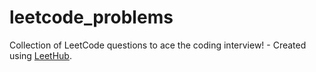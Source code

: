 # leetcode_problems
Collection of LeetCode questions to ace the coding interview! - Created using [LeetHub](https://github.com/QasimWani/LeetHub).
